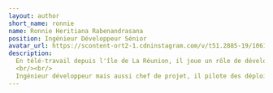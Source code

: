 ```yaml
---
layout: author
short_name: ronnie
name: Ronnie Heritiana Rabenandrasana
position: Ingénieur Développeur Sénior
avatar_url: https://scontent-ort2-1.cdninstagram.com/v/t51.2885-19/106128065_931681460634481_7127918871713175640_n.jpg?_nc_ht=scontent-ort2-1.cdninstagram.com&_nc_ohc=qR-jHQ0FPgEAX9pi1fj&oh=7f3632d67040ea5d8569cac74337b9b9&oe=5F98F942
description:
  En télé-travail depuis l'île de La Réunion, il joue un rôle de développeur full-stack sur les technologies web utilisées chez PurchEase.
  <br/><br/>
  Ingénieur développeur mais aussi chef de projet, il pilote des déploiements de la technologie PurchEase chez plusieurs de ses clients.
---
```

